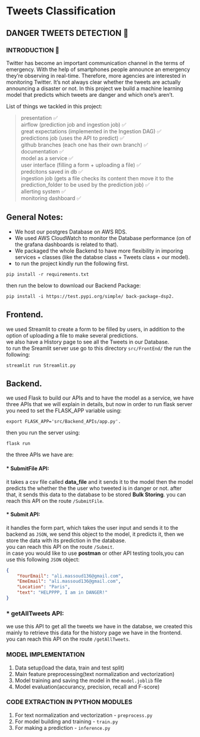 # Tweets Classification
## DANGER TWEETS DETECTION :thinking:
### INTRODUCTION :speech_balloon:

Twitter has become an important communication channel in the terms of emergency. With the help of smartphones people announce an emergency they’re observing in real-time. Therefore, more agencies are interested in monitoring Twitter. It’s not always clear whether the tweets are actually announcing a disaster or not. In this project we build a machine learning model that predicts which tweets are danger and which one’s aren’t.  

List of things we tackled in this project:  
> presentation :white_check_mark:  
airflow (prediction job and ingestion job) :white_check_mark:  
great expectations (implemented in the Ingestion DAG) :white_check_mark:  
predictions job (uses the API to predict) :white_check_mark:  
github branches (each one has their own branch) :white_check_mark:  
documentation :white_check_mark:  
model as a service :white_check_mark:  
user interface (filling a form + uploading a file) :white_check_mark:  
predcitons saved in db :white_check_mark:  
ingestion job (gets a file checks its content then move it to the prediction_folder to be used by the prediction job) :white_check_mark:  
allerting system :white_check_mark:  
monitoring dashboard :white_check_mark: 

## General Notes:  
* We host our postgres Database on AWS RDS.  
* We used AWS CloudWatch to monitor the Database performance (on of the grafana dashboards is related to that).  
* We packaged the whole Backend to have more flexibility in imporing services + classes (like the databse class + Tweets class + our model). 
* to run the project kindly run the following first. 
```
pip install -r requirements.txt
```
then run the below to download our Backend Package:   
```
pip install -i https://test.pypi.org/simple/ back-package-dsp2. 
```


## Frontend. 
we used Streamlit to create a form to be filled by users, in addition to the option of uploading a file to make several predictions.  
we also have a History page to see all the Tweets in our Database.  
to run the Sreamlit server use go to this directory `src/FrontEnd/` the run the following:  
```
streamlit run Streamlit.py
```

## Backend. 
we used Flask to build our APIs and to have the model as a service, we have three APIs that we will explain in details, but now in order to run flask server you need to set the FLASK_APP variable using:  
```
export FLASK_APP='src/Backend_APIs/app.py'. 
```
then you run the server using:  
```
flask run
```
the three APIs we have are:
#### * SubmitFile API:  
it takes a csv file called **data_file** and it sends it to the model then the model predicts the whether the the user who tweeted is in danger or not. after that, it sends this data to the database to be stored **Bulk Storing**.
you can reach this API on the route `/SubmitFile`.  

#### * Submit API:  
it handles the form part, which takes the user input and sends it to the backend as `JSON`, we send this object to the model, it predicts it, then we store the data with its prediction in the database.  
you can reach this API on the route `/Submit`.  
in case you would like to use **postman** or other API testing tools,you can use this following `JSON` object:  
```json
{
    "YourEmail": "ali.massoud136@gmail.com",
    "EmeEmail": "ali.massoud136@gmail.com",
    "Location": "Paris",
    "text": "HELPPPP, I am in DANGER!"
}
```

### * getAllTweets API:
we use this API to get all the tweets we have in the databse, we created this mainly to retrieve this data for the history page we have in the frontend.  
you can reach this API on the route `/getAllTweets`.  

### MODEL IMPLEMENTATION
1. Data setup(load the data, train and test split)
2. Main feature preprocessing(text normalization and vectorization)
3. Model training and saving the model in the `model.joblib` file
4. Model evaluation(accurancy, precision, recall and F-score)

### CODE EXTRACTION IN PYTHON MODULES
1. For text normalization and vectorization - `preprocess.py`
2. For model building and training - `train.py`
3. For making a prediction - `inference.py`


